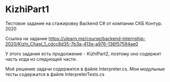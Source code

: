 # KizhiPart1
Тестовое задание на стажировку Backend C# от компании СКБ Контур. 2020


Ссылка на задание https://ulearn.me/course/backend-internship-2020/Kizhi_Chast_1_cdcc8d35-7b3a-413e-a976-136f57594ae0

У этого задания есть продолжение - KizhiPart2, поэтому оно содержит часть кода из следующей части.

Моё решение задачи содержится в файле Interpreter.cs.
Мои модульные тесты содержатся в файле InterpreterTests.cs
